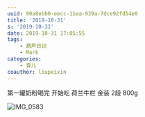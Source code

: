 ```yaml
---
uuid: 90a8ebb0-eecc-11ea-939a-7dce92fd54e0
title: '2019-10-31'
s: '2019-10-31'
date: 2019-10-31 17:05:55
tags:
	- 葫芦日记
	- Mark
categories:
	- 育儿
coauthor: liupeixin
---
```


第一罐奶粉喝完
开始吃 荷兰牛栏 金装 2段 800g



![IMG_0583](http://beiming-public.liupei.xin/typora-images/2019-10-31/IMG_0583.JPG)

